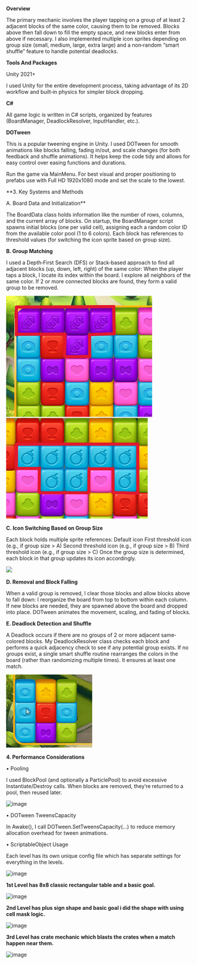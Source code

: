 


**Overview**

The primary mechanic involves the player tapping on a group of at least 2 adjacent blocks of the same color, causing them to be removed.
Blocks above then fall down to fill the empty space, and new blocks enter from above if necessary. 
I also implemented multiple icon sprites depending on group size (small, medium, large, extra large) and a non‐random “smart shuffle” feature to handle potential deadlocks.

**Tools And Packages**

Unity 2021+

I used Unity for the entire development process, taking advantage of its 2D workflow and built‐in physics for simpler block dropping.

**C#**

All game logic is written in C# scripts, organized by features (BoardManager, DeadlockResolver, InputHandler, etc.).

**DOTween**

This is a popular tweening engine in Unity. I used DOTween for smooth animations like blocks falling, fading in/out, and scale changes (for both feedback and shuffle animations). 
It helps keep the code tidy and allows for easy control over easing functions and durations.

Run the game via MainMenu. 
For best visual and proper positioning to prefabs use with Full HD 1920x1080 mode and set the scale to the lowest.
 






**3. Key Systems and Methods

A. Board Data and Initialization**

The BoardData class holds information like the number of rows, columns, and the current array of blocks.
On startup, the BoardManager script spawns initial blocks (one per valid cell), assigning each a random color ID from the available color pool (1 to 6 colors).
Each block has references to threshold values (for switching the icon sprite based on group size).

**B. Group Matching**


I used a Depth‐First Search (DFS) or Stack‐based approach to find all adjacent blocks (up, down, left, right) of the same color:
When the player taps a block, I locate its index within the board.
I explore all neighbors of the same color.
If 2 or more connected blocks are found, they form a valid group to be removed.

![](https://github.com/Lethrinus/GJGCase/blob/main/Documentation/document1.png)
![](https://github.com/Lethrinus/GJGCase/blob/main/Documentation/document2.png)

**C. Icon Switching Based on Group Size**

Each block holds multiple sprite references:
Default icon 
First threshold icon (e.g., if group size > A)
Second threshold icon (e.g., if group size > B)
Third threshold icon (e.g., if group size > C)
Once the group size is determined, each block in that group updates its icon accordingly.

![](https://github.com/Lethrinus/GJGCase/blob/main/Documentation/animationmatch.gif)

**D. Removal and Block Falling**

 When a valid group is removed, I clear those blocks and allow blocks above to fall down:
 I reorganize the board from top to bottom within each column.
 If new blocks are needed, they are spawned above the board and dropped into place.
 DOTween animates the movement, scaling, and fading of blocks.
 

**E. Deadlock Detection and Shuffle**

 A Deadlock occurs if there are no groups of 2 or more adjacent same‐colored blocks.
 My DeadlockResolver class checks each block and performs a quick adjacency check to see if any potential group exists.
 If no groups exist, a single smart shuffle routine rearranges the colors in the board (rather than randomizing multiple times). It ensures at least one match.

![](https://github.com/Lethrinus/GJGCase/blob/main/Documentation/deadlock.gif)
                                                                                							         
**4. Performance Considerations**

•	Pooling

I used BlockPool (and optionally a ParticlePool) to avoid excessive Instantiate/Destroy calls. When blocks are removed, they’re returned to a pool, then reused later. 

![image](https://github.com/user-attachments/assets/0fa209fe-ae23-4c68-ab92-417bf742b1bc)
                                                    
•	 DOTween TweensCapacity

In Awake(), I call DOTween.SetTweensCapacity(...) to reduce memory allocation overhead for tween animations.

•	ScriptableObject Usage

Each level has its own unique config file which has separate settings for everything in the levels. 
 
![image](https://github.com/user-attachments/assets/2ef75b54-e456-4241-a1be-fc9f27020f7f)



**1st Level has 8x8 classic rectangular table and a basic goal.**


 ![image](https://github.com/user-attachments/assets/896d580a-47f6-463a-a186-69272745c866)
 
**2nd Level has plus sign shape and basic goal i did the shape with using cell mask logic.**


 ![image](https://github.com/user-attachments/assets/b7df7114-9315-4fa0-9e20-a01412197bd5)
 
**3rd Level has crate mechanic which blasts the crates when a match happen near them.**


 ![image](https://github.com/user-attachments/assets/3a8b89db-3bb5-4110-9f68-00db0247c3e8)
 

